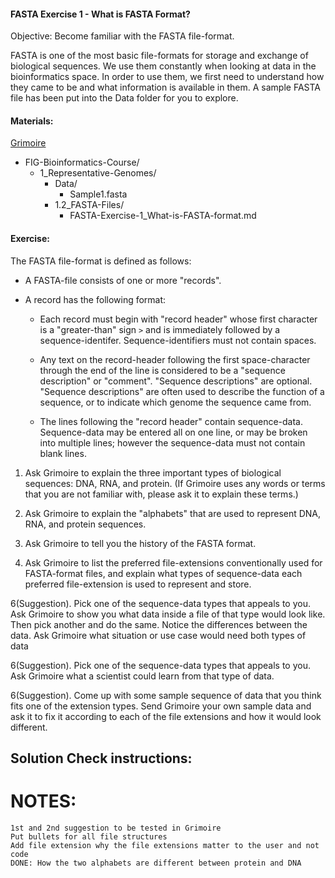 #### FASTA Exercise 1 - What is FASTA Format?

Objective: Become familiar with the FASTA file-format. 

FASTA is one of the most basic file-formats for storage and exchange of biological sequences. We use them constantly when looking at data in the bioinformatics space. In order to use them, we first need to understand how they came to be and what information is available in them. A sample FASTA file has been put into the Data folder for you to explore. 

#### Materials: 

[Grimoire](https://chat.openai.com/g/g-n7Rs0IK86-grimoire)

* FIG-Bioinformatics-Course/
    * 1_Representative-Genomes/
        * Data/
            * Sample1.fasta
        * 1.2_FASTA-Files/
            * FASTA-Exercise-1_What-is-FASTA-format.md


#### Exercise: 

The FASTA file-format is defined as follows:

* A FASTA-file consists of one or more "records".

* A record has the following format:
    - Each record must begin with "record header" whose first character is a "greater-than" sign `>` and is immediately followed by a sequence-identifer. Sequence-identifiers must not contain spaces.

    - Any text on the record-header following the first space-character through the end of the line is considered to be a "sequence description" or "comment". "Sequence descriptions" are optional.
    "Sequence descriptions" are often used to describe the function of a sequence, or to indicate which genome the sequence came from.

    - The lines following the "record header" contain sequence-data.
    Sequence-data may be entered all on one line, or may be broken into multiple lines; however the sequence-data must not contain blank lines.

1. Ask Grimoire to explain the three important types of biological sequences: DNA, RNA, and protein.
(If Grimoire uses any words or terms that you are not familiar with, please ask it to explain these terms.)

2. Ask Grimoire to explain the "alphabets" that are used to represent DNA, RNA, and protein sequences.

4. Ask Grimoire to tell you the history of the FASTA format. 

5. Ask Grimoire to list the preferred file-extensions conventionally used for FASTA-format files, and explain what types of sequence-data each preferred file-extension is used to represent and store.

6(Suggestion). Pick one of the sequence-data types that appeals to you. Ask Grimoire to show you what data inside a file of that type would look like. Then pick another and do the same. Notice the differences between the data. 
    Ask Grimoire what situation or use case would need both types of data

6(Suggestion). Pick one of the sequence-data types that appeals to you.  Ask Grimoire what a scientist could learn from that type of data. 

6(Suggestion). Come up with some sample sequence of data that you think fits one of the extension types. Send Grimoire your own sample data and ask it to fix it according to each of the file extensions and how it would look different. 

## Solution Check instructions:


# NOTES:
    1st and 2nd suggestion to be tested in Grimoire
    Put bullets for all file structures
    Add file extension why the file extensions matter to the user and not code 
    DONE: How the two alphabets are different between protein and DNA
